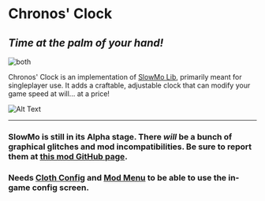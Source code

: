 # Chronos' Clock
*Time at the palm of your hand!*
---
![both](https://img.shields.io/badge/environment-both-4caf50?style=flat-square)

Chronos' Clock is an implementation of [SlowMo Lib](https://modrinth.com/mod/slowmo-lib), primarily meant for singleplayer use.
It adds a craftable, adjustable clock that can modify your game speed at will... at a price!

![Alt Text](https://imgur.com/8N607eh.gif)

---

### SlowMo is still in its Alpha stage. There *will* be a bunch of graphical glitches and mod incompatibilities. Be sure to report them at [this mod GitHub page](https://github.com/TheMegax/SlowMo-Lib/issues).

### Needs [Cloth Config](https://www.curseforge.com/minecraft/mc-mods/cloth-config) and [Mod Menu](https://www.curseforge.com/minecraft/mc-mods/modmenu) to be able to use the in-game config screen.